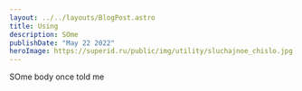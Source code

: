 ```yaml
---
layout: ../../layouts/BlogPost.astro
title: Using
description: SOme
publishDate: "May 22 2022"
heroImage: https://superid.ru/public/img/utility/sluchajnoe_chislo.jpg
---
```

S﻿Ome body once told me
